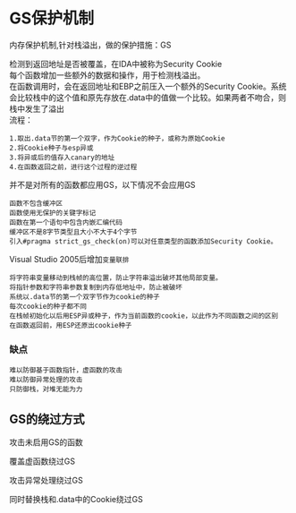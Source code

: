 # GS保护机制
内存保护机制,针对栈溢出，做的保护措施：GS

检测到返回地址是否被覆盖，在IDA中被称为Security Cookie<br>
每个函数增加一些额外的数据和操作，用于检测栈溢出。<br>
在函数调用时，会在返回地址和EBP之前压入一个额外的Security Cookie。系统会比较栈中的这个值和原先存放在.data中的值做一个比较。如果两者不吻合，则栈中发生了溢出<br>
流程：
```
1.取出.data节的第一个双字，作为Cookie的种子，或称为原始Cookie
2.将Cookie种子与esp异或
3.将异或后的值存入canary的地址
4.在函数返回之前，进行这个过程的逆过程
```

并不是对所有的函数都应用GS，以下情况不会应用GS
```
函数不包含缓冲区
函数使用无保护的关键字标记
函数在第一个语句中包含内嵌汇编代码
缓冲区不是8字节类型且大小不大于4个字节
引入#pragma strict_gs_check(on)可以对任意类型的函数添加Security Cookie。
```

Visual Studio 2005后增加`变量联排`

```
将字符串变量移动到栈帧的高位置，防止字符串溢出破坏其他局部变量。
将指针参数和字符串参数复制到内存低地址中，防止被破坏
系统以.data节的第一个双字节作为cookie的种子
每次cookie的种子都不同
在栈帧初始化以后用ESP异或种子，作为当前函数的cookie，以此作为不同函数之间的区别
在函数返回前，用ESP还原出cookie种子
```

### 缺点
```
难以防御基于函数指针，虚函数的攻击
难以防御异常处理的攻击
只防御栈，对堆无能为力
```


## GS的绕过方式

攻击未启用GS的函数

覆盖虚函数绕过GS

攻击异常处理绕过GS

同时替换栈和.data中的Cookie绕过GS